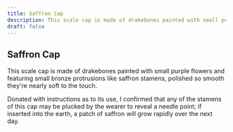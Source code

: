 ```yaml
---
title: Saffron Cap
description: This scale cap is made of drakebones painted with small purple flowers and featuring small bronze protrusions like saffron stamens, polished so smooth they're nearly soft to the touch....
draft: false
---
```


## Saffron Cap

This scale cap is made of drakebones painted with small purple flowers and featuring small bronze protrusions like saffron stamens, polished so smooth they're nearly soft to the touch.

Donated with instructions as to its use, I confirmed that any of the stamens of this cap may be plucked by the wearer to reveal a needle point; if inserted into the earth, a patch of saffron will grow rapidly over the next day.

